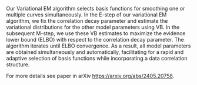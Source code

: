 Our Variational EM algorithm selects basis functions for smoothing one or multiple curves simultaneously.  In the E-step of our variational EM algorithm, we fix the correlation decay parameter and estimate the variational distributions for the other model parameters using VB. In the subsequent M-step, we use these VB estimates to maximize the evidence lower bound (ELBO) with respect to the correlation decay parameter. The algorithm iterates until ELBO convergence. As a result, all model parameters are obtained simultaneously and automatically, facilitating for a rapid and adaptive selection of basis functions while incorporating a data correlation structure.

For more details see paper in arXiv https://arxiv.org/abs/2405.20758.
